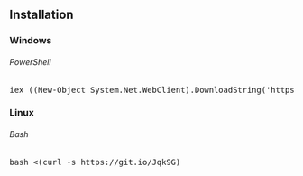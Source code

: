 <h2>Installation</h2>

<h3>Windows</h3>
<h6>PowerShell</h6>
<pre lang="powershell">iex ((New-Object System.Net.WebClient).DownloadString('https://git.io/Jqk6z'))</pre>

<h3>Linux</h3>
<h6>Bash</h6>
<pre lang="bash">bash <(curl -s https://git.io/Jqk9G)</pre>
